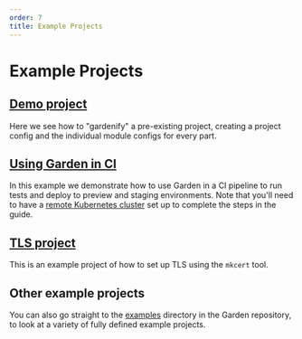 ```yaml
---
order: 7
title: Example Projects
---
```

# Example Projects

## [Demo project](./demo-project.md)

Here we see how to "gardenify" a pre-existing project, creating a project config and the individual module configs for every part.

## [Using Garden in CI](./using-garden-in-ci.md)

In this example we demonstrate how to use Garden in a CI pipeline to run tests and deploy to preview and staging environments. Note that you'll need to have a [remote Kubernetes cluster](../guides/remote-kubernetes.md) set up to complete the steps in the guide.

## [TLS project](./tls-project.md)

This is an example project of how to set up TLS using the `mkcert` tool.

## Other example projects

You can also go straight to the [examples](https://github.com/garden-io/garden/tree/v0.11.7/examples) directory in the
Garden repository, to look at a variety of fully defined example projects.
